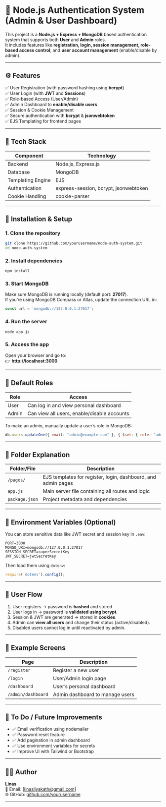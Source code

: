 # 🚀 Node.js Authentication System (Admin & User Dashboard)

This project is a **Node.js + Express + MongoDB** based authentication system that supports both **User** and **Admin** roles.  
It includes features like **registration, login, session management, role-based access control**, and **user account management** (enable/disable by admin).

---

## ⚙️ Features

✅ User Registration (with password hashing using **bcrypt**)  
✅ User Login (with **JWT** and **Sessions**)  
✅ Role-based Access (User/Admin)  
✅ Admin Dashboard to **enable/disable users**  
✅ Session & Cookie Management  
✅ Secure authentication with **bcrypt** & **jsonwebtoken**  
✅ EJS Templating for frontend pages  

---

## 🧠 Tech Stack

| Component | Technology |
|------------|-------------|
| Backend | Node.js, Express.js |
| Database | MongoDB |
| Templating Engine | EJS |
| Authentication | express-session, bcrypt, jsonwebtoken |
| Cookie Handling | cookie-parser |

---

## 🧩 Installation & Setup

### 1. Clone the repository
```bash
git clone https://github.com/yourusername/node-auth-system.git
cd node-auth-system
```

### 2. Install dependencies
```bash
npm install
```

### 3. Start MongoDB
Make sure MongoDB is running locally (default port: **27017**).  
If you’re using MongoDB Compass or Atlas, update the connection URL in:
```js
const url = 'mongodb://127.0.0.1:27017';
```

### 4. Run the server
```bash
node app.js
```

### 5. Access the app
Open your browser and go to:  
👉 **http://localhost:3000**

---

## 🔐 Default Roles

| Role | Access |
|------|--------|
| User | Can log in and view personal dashboard |
| Admin | Can view all users, enable/disable accounts |

To make an admin, manually update a user’s role in MongoDB:
```js
db.users.updateOne({ email: "admin@example.com" }, { $set: { role: "admin" } })
```

---

## 🧱 Folder Explanation

| Folder/File | Description |
|--------------|-------------|
| `/pages/` | EJS templates for register, login, dashboard, and admin pages |
| `app.js` | Main server file containing all routes and logic |
| `package.json` | Project metadata and dependencies |

---

## 🧰 Environment Variables (Optional)
You can store sensitive data like JWT secret and session key in `.env`:
```
PORT=3000
MONGO_URI=mongodb://127.0.0.1:27017
SESSION_SECRET=superSecretKey
JWT_SECRET=jwtSecretKey
```
Then load them using `dotenv`:
```js
require('dotenv').config();
```

---

## 👤 User Flow

1. User registers → password is **hashed** and stored.  
2. User logs in → password is **validated using bcrypt**.  
3. Session & JWT are generated → stored in **cookies**.  
4. Admin can **view all users** and change their status (active/disabled).  
5. Disabled users cannot log in until reactivated by admin.

---

## 🧾 Example Screens

| Page | Description |
|------|-------------|
| `/register` | Register a new user |
| `/login` | User/Admin login page |
| `/dashboard` | User’s personal dashboard |
| `/admin/dashboard` | Admin dashboard to manage users |

---

## 🧹 To Do / Future Improvements
- ✅ Email verification using nodemailer  
- ✅ Password reset feature  
- ✅ Add pagination in admin dashboard  
- ✅ Use environment variables for secrets  
- ✅ Improve UI with Tailwind or Bootstrap  

---

## 👨‍💻 Author
**Linas**  
📧 Email: [linasliyakath@gmail.com]  
🌐 GitHub: [github.com/yourusername](https://github.com/linas665)

---
